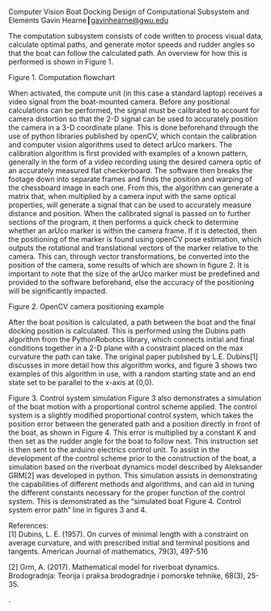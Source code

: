 Computer Vision Boat Docking
Design of Computational Subsystem and Elements
Gavin Hearne┃gavinhearne@gwu.edu

The computation subsystem consists of code written to process visual data, calculate optimal paths, and generate motor speeds and rudder angles so that the boat can follow the calculated path. An overview for how this is performed is shown in Figure 1.


Figure 1. Computation flowchart

When activated, the compute unit (in this case a standard laptop) receives a video signal from the boat-mounted camera. Before any positional calculations can be performed, the signal must be calibrated to account for camera distortion so that the 2-D signal can be used to accurately position the camera in a 3-D coordinate plane. This is done beforehand through the use of python libraries published by openCV, which contain the calibration and computer vision algorithms used to detect arUco markers. The calibration algorithm is first provided with examples of a known pattern, generally in the form of a video recording using the desired camera optic of an accurately measured flat checkerboard. The software then breaks the footage down into separate frames and finds the position and warping of the chessboard image in each one. From this, the algorithm can generate a matrix that, when multiplied by a camera input with the same optical properties, will generate a signal that can be used to accurately measure distance and position. 
When the calibrated signal is passed on to further sections of the program, it then performs a quick check to determine whether an arUco marker is within the camera frame. If it is detected, then the positioning of the marker is found using openCV pose estimation, which outputs the rotational and translational vectors of the marker relative to the camera. This can, through vector transformations, be converted into the position of the camera, some results of which are shown in figure 2. It is important to note that the size of the arUco marker must be predefined and provided to the software beforehand, else the accuracy of the positioning will be significantly impacted. 

Figure  2. OpenCV camera positioning example

After the boat position is calculated, a path between the boat and the final docking position is calculated. This is performed using the Dubins path algorithm from the PythonRobotics library, which connects initial and final conditions together in a 2-D plane with a constraint placed on the max curvature the path can take. The original paper published by L.E. Dubins[1] discusses in more detail how this algorithm works, and figure 3 shows two examples of this algorithm in use, with a random starting state and an end state set to be parallel to the x-axis at (0,0).  


Figure 3. Control system simulation
Figure 3 also demonstrates a simulation of the boat motion with a proportional control scheme applied. The control system is a slightly modified proportional control system, which takes the position error between the generated path and a position directly in front of the boat, as shown in Figure 4. This error is multiplied by a constant K and then set as the rudder angle for the boat to follow next. This instruction set is then sent to the arduino electrics control unit. To assist in the development of the control scheme prior to the construction of the boat, a simulation based on the riverboat dynamics model described by Aleksander GRM[2] was developed in python. This simulation assists in demonstrating the capabilities of different methods and algorithms, and can aid in tuning the different constants necessary for the proper function of the control system. This is demonstrated as the “simulated boat 		Figure 4. Control system error
path” line in figures 3 and 4.								



References:				
[1] Dubins, L. E. (1957). On curves of minimal length with a constraint on average curvature, and with prescribed initial and terminal positions and tangents. American Journal of mathematics, 79(3), 497-516

[2] Grm, A. (2017). Mathematical model for riverboat dynamics. Brodogradnja: Teorija i praksa brodogradnje i pomorske tehnike, 68(3), 25-35.



.

		
